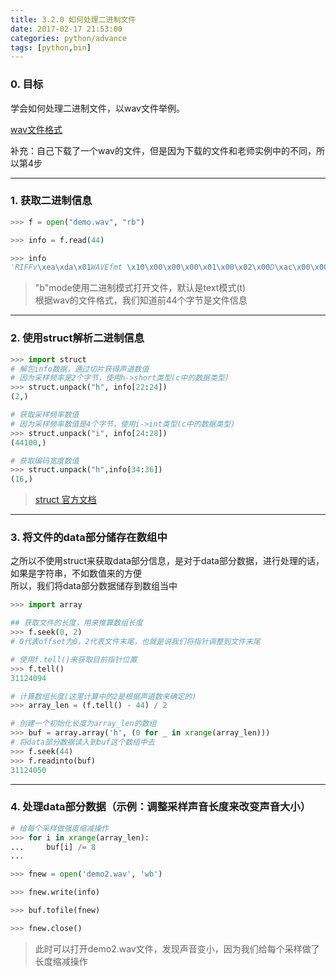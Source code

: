 ```yaml
---
title: 3.2.0 如何处理二进制文件
date: 2017-02-17 21:53:00
categories: python/advance
tags: [python,bin]
---
```


### 0. 目标
学会如何处理二进制文件，以wav文件举例。  

[wav文件格式](https://zh.wikipedia.org/wiki/WAV)

补充：自己下载了一个wav的文件，但是因为下载的文件和老师实例中的不同，所以第4步

---

### 1. 获取二进制信息
``` python
>>> f = open("demo.wav", "rb")

>>> info = f.read(44)

>>> info
'RIFFv\xea\xda\x01WAVEfmt \x10\x00\x00\x00\x01\x00\x02\x00D\xac\x00\x00\x10\xb1\x02\x00\x04\x00\x10\x00LIST\x1a\x00\x00\x00'
```
> "b"mode使用二进制模式打开文件，默认是text模式(t)  
根据wav的文件格式，我们知道前44个字节是文件信息

---

### 2. 使用struct解析二进制信息
``` python
>>> import struct
# 解包info数据，通过切片获得声道数值
# 因为采样频率是2个字节，使用h->short类型(c中的数据类型)
>>> struct.unpack("h", info[22:24])
(2,)

# 获取采样频率数值
# 因为采样频率数值是4个字节，使用i->int类型(c中的数据类型)
>>> struct.unpack("i", info[24:28])
(44100,)

# 获取编码宽度数值
>>> struct.unpack("h",info[34:36])
(16,)
```
> [struct 官方文档](https://docs.python.org/2/library/struct.html)

---

### 3. 将文件的data部分储存在数组中
之所以不使用struct来获取data部分信息，是对于data部分数据，进行处理的话，如果是字符串，不如数值来的方便  
所以，我们将data部分数据储存到数组当中
``` python
>>> import array

## 获取文件的长度，用来推算数组长度
>>> f.seek(0, 2)
# 0代表offset为0，2代表文件末尾，也就是说我们将指针调整到文件末尾

# 使用f.tell()来获取目前指针位置
>>> f.tell()
31124094

# 计算数组长度(这里计算中的2是根据声道数来确定的)
>>> array_len = (f.tell() - 44) / 2

# 创建一个初始化长度为array_len的数组
>>> buf = array.array('h', (0 for _ in xrange(array_len)))
# 将data部分数据读入到buf这个数组中去
>>> f.seek(44)
>>> f.readinto(buf)
31124050
```

---

### 4. 处理data部分数据（示例：调整采样声音长度来改变声音大小）
``` python
# 给每个采样做强度缩减操作
>>> for i in xrange(array_len):
...     buf[i] /= 8
...     

>>> fnew = open('demo2.wav', 'wb')

>>> fnew.write(info)

>>> buf.tofile(fnew)

>>> fnew.close()
```
> 此时可以打开demo2.wav文件，发现声音变小，因为我们给每个采样做了长度缩减操作
